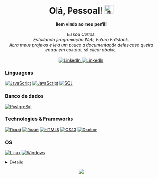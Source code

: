 <h1 align="center">Olá, Pessoal! <img src="https://github.com/wervlad/wervlad/assets/24524555/766d336d-b87d-44ba-807c-c51de2bc6b4d" width="28px" alt="👋"></h1>

<p align="center">
    <b>Bem vindo ao meu perfil!</b><br><br>
    <i>
        Eu sou Carlos.<br>
        Estudando programação Web, Futuro Fullstack.<br>
        Abra meus projetos e leia um pouco a documentação deles caso queira entrar em contato, só clicar abaixo.<br>
    </i><br>
    <a href="https://www.linkedin.com/in/ccarlossilv">
        <img src="https://img.shields.io/badge/linkedin-blue?style=flat-&logo=linkedin" alt="LinkedIn">
    </a>
    <a href="mailto:contato.carlossilvaf@gmail.com">
        <img src="https://img.shields.io/badge/gmail-white?style=for-the-badge-&logo=gmail" alt="LinkedIn">
    </a>
</p>

### Linguagens
[![JavaScript](https://img.shields.io/badge/javascript-black?style=for-the-badge&logo=javascript)](https://github.com/carloosf)
[![JavaScript](https://img.shields.io/badge/python-black?style=for-the-badge&logo=python)](https://github.com/carloosf)
[![SQL](https://img.shields.io/badge/sql-black?style=for-the-badge&logo=mysql)](https://github.com/carloosf)

### Banco de dados
[![PostgreSql](https://img.shields.io/badge/mysql-black?style=for-the-badge&logo=postgresql)](https://github.com/carloosf)

### Technologies & Frameworks
[![React](https://img.shields.io/badge/react-black?style=for-the-badge&logo=react)](https://github.com/carloosf)
[![React](https://img.shields.io/badge/nextjs-black?style=for-the-badge&logo=next)](https://github.com/carloosf)
[![HTML5](https://img.shields.io/badge/html5-black?style=for-the-badge&logo=html5)](https://hub.docker.com/u/carloosf)
[![CSS3](https://img.shields.io/badge/css3-black?style=for-the-badge&logo=css3)](https://hub.docker.com/u/carloosf)
[![Docker](https://img.shields.io/badge/docker-black?style=for-the-badge&logo=docker)](https://hub.docker.com/u/carloosf)

### OS
[![Linux](https://img.shields.io/badge/linux-black?style=for-the-badge&logo=Linux)](https://github.com/carloosf)
[![Windows](https://img.shields.io/badge/Windows-black?style=for-the-badge&logo=Windows)](https://github.com/carloosf)

<details>
<p align="center">
  <a href="https://github.com/carloosf">
    <img src="http://github-profile-summary-cards.vercel.app/api/cards/profile-details?username=carloosf&theme=transparent" />
  </a>
  <a href="https://github.com/carloosf">
    <img src="https://github-readme-streak-stats.herokuapp.com/?user=carloosf&hide_border=true&card_width=338&theme=transparent" />
  </a>
  <a href="https://github.com/carloosf">
    <img src="http://github-profile-summary-cards.vercel.app/api/cards/stats?username=carloosf&theme=transparent" />
  </a>
  <a href="https://github.com/carloosf">
    <img src="https://github-readme-stats.vercel.app/api/top-langs/?username=carloosf&langs_count=10&exclude_repo=&hide=jupyter%20notebook,vim%20script,cmake,makefile,batchfile,emacs%20lisp,css,html&layout=default&card_width=699&hide_border=true&theme=transparent" />
  </a>
</p>
</details>

<p align="center">
  <a href="https://github.com/carloosf">
    <img src="https://komarev.com/ghpvc/?username=carloosf&color=blue&style=flat)" />
  </a>
</p>
<!--

- 🔭 I’m currently working on ...
- 🌱 I’m currently learning ...
- 👯 I’m looking to collaborate on ...
- 🤔 I’m looking for help with ...
- 💬 Ask me about ...
- 📫 How to reach me: ...
- 😄 Pronouns: ...
- ⚡ Fun fact: ...
-->
